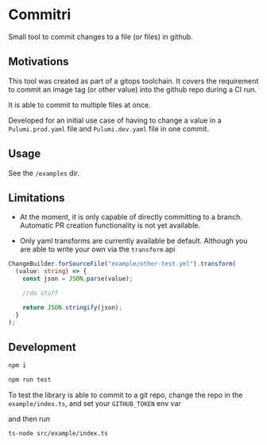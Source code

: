 # Commitri

Small tool to commit changes to a file (or files) in github.

## Motivations

This tool was created as part of a gitops toolchain. It covers the requirement to commit an image tag (or other value) into the github repo during a CI run.

It is able to commit to multiple files at once.

Developed for an initial use case of having to change a value in a `Pulumi.prod.yaml` file and `Pulumi.dev.yaml` file in one commit.

## Usage

See the `/examples` dir.

## Limitations

- At the moment, it is only capable of directly committing to a branch. Automatic PR creation functionality is not yet available.

- Only yaml transforms are currently available be default. Although you are able to write your own via the `transform` api

```typescript
ChangeBuilder.forSourceFile("example/other-test.yml").transform(
  (value: string) => {
    const json = JSON.parse(value);

    //do stuff

    return JSON.stringify(json);
  }
);
```

## Development

```bash
npm i

npm run test
```

To test the library is able to commit to a git repo, change the repo in the `example/index.ts`, and set your `GITHUB_TOKEN` env var

and then run

```bash
ts-node src/example/index.ts
```
